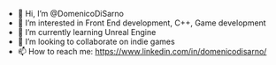 - 👋 Hi, I’m @DomenicoDiSarno
- 👀 I’m interested in Front End development, C++, Game development
- 🌱 I’m currently learning Unreal Engine
- 💞️ I’m looking to collaborate on indie games 
- 📫 How to reach me: https://www.linkedin.com/in/domenicodisarno/

<!---
DomenicoDiSarno/DomenicoDiSarno is a ✨ special ✨ repository because its `README.md` (this file) appears on your GitHub profile.
You can click the Preview link to take a look at your changes.
--->
